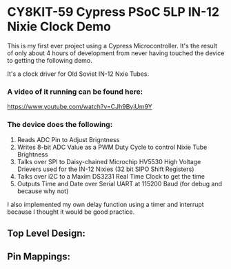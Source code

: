 # CY8KIT-59 Cypress PSoC 5LP IN-12 Nixie Clock Demo

This is my first ever project using a Cypress Microcontroller. It's the result of only about 4 hours of development from never having touched the device to getting the following demo. 

It's a clock driver for Old Soviet IN-12 Nxie Tubes.  

### A video of it running can be found here:
https://www.youtube.com/watch?v=CJh9BvjUm9Y

### The device does the following:
1. Reads ADC Pin to Adjust Brigntness
2. Writes 8-bit ADC Value as a PWM Duty Cycle to control Nixie Tube Brightness
3. Talks over SPI to Daisy-chained Microchip HV5530 High Voltage Drievers used for the IN-12 Nixies (32 bit SIPO Shift Registers)
4. Talks over i2C to a Maxim DS3231 Real Time Clock to get the time
5. Outputs Time and Date over Serial UART at 115200 Baud (for debug and because why not)

I also implemented my own delay function using a timer and interrupt because I thought it would be good practice. 

## Top Level Design:
[Top Level Design]: https://github.com/Grippy98/CY8KIT-Nixie/blob/master/images/Top_Design.PNG "Top Level Design"


## Pin Mappings:
[Pin Mappings]: https://github.com/Grippy98/CY8KIT-Nixie/blob/master/images/Pin_assignments.PNG "Pin Mappings"